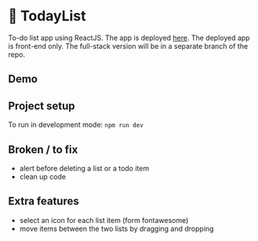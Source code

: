 # 📝 TodayList

To-do list app using ReactJS. The app is deployed [here](https://solenedel.github.io/TodayList/).
The deployed app is front-end only. The full-stack version will be in a separate branch of the repo. 

## Demo




## Project setup

To run in development mode: `npm run dev`

## Broken / to fix

- alert before deleting a list or a todo item
- clean up code

## Extra features

- select an icon for each list item (form fontawesome)
- move items between the two lists by dragging and dropping

